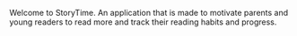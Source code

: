 Welcome to StoryTime. 
An application that is made to motivate parents and young readers to read more and track their reading habits and progress. 
